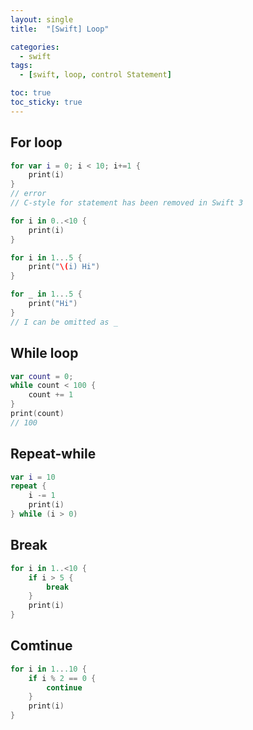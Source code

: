 ```yaml
---
layout: single
title:  "[Swift] Loop"

categories:
  - swift
tags:
  - [swift, loop, control Statement]

toc: true
toc_sticky: true
---
```

## For loop
```swift
for var i = 0; i < 10; i+=1 {
	print(i) 
} 
// error
// C-style for statement has been removed in Swift 3
```
```swift
for i in 0..<10 {
    print(i)
}

for i in 1...5 {
    print("\(i) Hi")
}

for _ in 1...5 {
    print("Hi")
}
// I can be omitted as _
```

## While loop
```swift
var count = 0;
while count < 100 {
    count += 1
}
print(count)
// 100
```

## Repeat-while
```swift
var i = 10
repeat {
    i -= 1
    print(i)
} while (i > 0)
```

## Break
```swift
for i in 1..<10 {
    if i > 5 {
        break
    }
    print(i)
}
```

## Comtinue
```swift
for i in 1...10 {
    if i % 2 == 0 {
        continue
    }
    print(i)
}
```